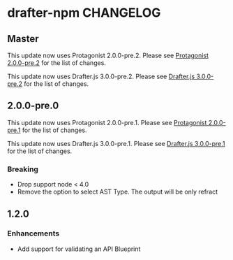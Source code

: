 # drafter-npm CHANGELOG

## Master

This update now uses Protagonist 2.0.0-pre.2. Please see [Protagonist
2.0.0-pre.2](https://github.com/apiaryio/protagonist/releases/tag/v2.0.0-pre.2)
for the list of changes.

This update now uses Drafter.js 3.0.0-pre.2. Please see [Drafter.js
3.0.0-pre.2](https://github.com/apiaryio/drafter.js/releases/tag/v3.0.0-pre.2)
for the list of changes.

## 2.0.0-pre.0

This update now uses Protagonist 2.0.0-pre.1. Please see [Protagonist 2.0.0-pre.1](https://github.com/apiaryio/protagonist/releases/tag/v2.0.0-pre.1) for
the list of changes.

This update now uses Drafter.js 3.0.0-pre.1. Please see [Drafter.js 3.0.0-pre.1](https://github.com/apiaryio/drafter.js/releases/tag/v3.0.0-pre.1) for
the list of changes.

### Breaking

- Drop support node < 4.0
- Remove the option to select AST Type. The output will be only refract

## 1.2.0

### Enhancements

- Add support for validating an API Blueprint
